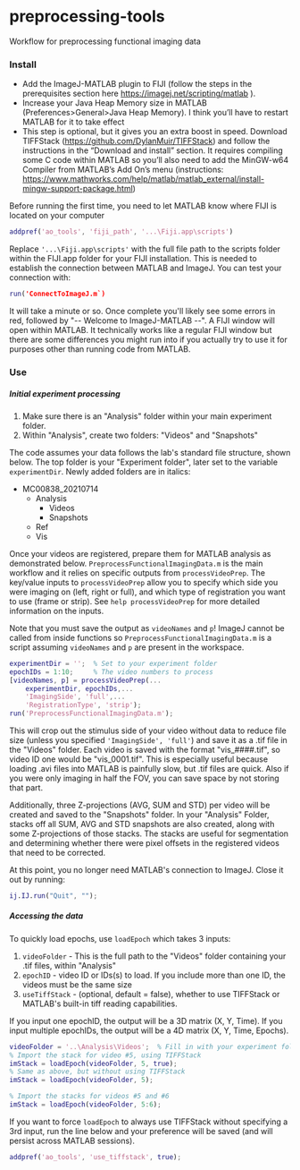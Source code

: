 # preprocessing-tools
Workflow for preprocessing functional imaging data


### Install
- Add the ImageJ-MATLAB plugin to FIJI (follow the steps in the prerequisites section here https://imagej.net/scripting/matlab ).
- Increase your Java Heap Memory size in MATLAB (Preferences>General>Java Heap Memory). I think you’ll have to restart MATLAB for it to take effect
- This step is optional, but it gives you an extra boost in speed. Download TIFFStack (https://github.com/DylanMuir/TIFFStack) and follow the instructions in the “Download and install” section. It requires compiling some C code within MATLAB so you’ll also need to add the MinGW-w64 Compiler from MATLAB’s Add On’s menu (instructions: https://www.mathworks.com/help/matlab/matlab_external/install-mingw-support-package.html)

Before running the first time, you need to let MATLAB know where FIJI is located on your computer
```matlab
addpref('ao_tools', 'fiji_path', '...\Fiji.app\scripts')
```
Replace `'...\Fiji.app\scripts'` with the full file path to the scripts folder within the FIJI.app folder for your FIJI installation. This is needed to establish the connection between MATLAB and ImageJ. You can test your connection with:
```matlab
run('ConnectToImageJ.m`)
```

It will take a minute or so. Once complete you'll likely see some errors in red, followed by "-- Welcome to ImageJ-MATLAB --". A FIJI window will open within MATLAB. It technically works like a regular FIJI window but there are some differences you might run into if you actually try to use it for purposes other than running code from MATLAB. 

### Use
##### Initial experiment processing
1. Make sure there is an "Analysis" folder within your main experiment folder.
2. Within "Analysis", create two folders: "Videos" and "Snapshots" 

The code assumes your data follows the lab's standard file structure, shown below. The top folder is your "Experiment folder", later set to the variable `experimentDir`. Newly added folders are in italics:
- MC00838_20210714 
  - Analysis
    - Videos
    - Snapshots
  - Ref
  - Vis

Once your videos are registered, prepare them for MATLAB analysis as demonstrated below. `PreprocessFunctionalImagingData.m` is the main workflow and it relies on specific outputs from `processVideoPrep`. The key/value inputs to `processVideoPrep` allow you to specify which side you were imaging on (left, right or full), and which type of registration you want to use (frame or strip). See `help processVideoPrep` for more detailed information on the inputs. 

Note that you must save the output as `videoNames` and `p`! ImageJ cannot be called from inside functions so `PreprocessFunctionalImagingData.m` is a script assuming `videoNames` and `p` are present in the workspace.

```matlab
experimentDir = '';  % Set to your experiment folder
epochIDs = 1:10;     % The video numbers to process
[videoNames, p] = processVideoPrep(...
    experimentDir, epochIDs,...
    'ImagingSide', 'full',...
    'RegistrationType', 'strip');
run('PreprocessFunctionalImagingData.m');
```
This will crop out the stimulus side of your video without data to reduce file size (unless you specified `'ImagingSide', 'full'`) and save it as a .tif file in the "Videos" folder. Each video is saved with the format "vis_####.tif", so video ID one would be "vis_0001.tif". This is especially useful because loading .avi files into MATLAB is painfully slow, but .tif files are quick. Also if you were only imaging in half the FOV, you can save space by not storing that part. 

Additionally, three Z-projections (AVG, SUM and STD) per video will be created and saved to the "Snapshots" folder. In your "Analysis" Folder, stacks off all SUM, AVG and STD snapshots are also created, along with some Z-projections of those stacks. The stacks are useful for segmentation and determining whether there were pixel offsets in the registered videos that need to be corrected.


At this point, you no longer need MATLAB's connection to ImageJ. Close it out by running:
```matlab
ij.IJ.run("Quit", "");
```

##### Accessing the data 

To quickly load epochs, use `loadEpoch` which takes 3 inputs:
1. `videoFolder` - This is the full path to the "Videos" folder containing your .tif files, within "Analysis"
2. `epochID` - video ID or IDs(s) to load. If you include more than one ID, the videos must be the same size
3. `useTiffStack` - (optional, default = false), whether to use TIFFStack or MATLAB's built-in tiff reading capabilities.

If you input one epochID, the output will be a 3D matrix (X, Y, Time). If you input multiple epochIDs, the output will be a 4D matrix (X, Y, Time, Epochs).

```matlab
videoFolder = '..\Analysis\Videos';  % Fill in with your experiment folder
% Import the stack for video #5, using TIFFStack
imStack = loadEpoch(videoFolder, 5, true);
% Same as above, but without using TIFFStack
imStack = loadEpoch(videoFolder, 5);

% Import the stacks for videos #5 and #6
imStack = loadEpoch(videoFolder, 5:6);
```

If you want to force `loadEpoch` to always use TIFFStack without specifying a 3rd input, run the line below and your preference will be saved (and will persist across MATLAB sessions).
```matlab
addpref('ao_tools', 'use_tiffstack', true);
```
